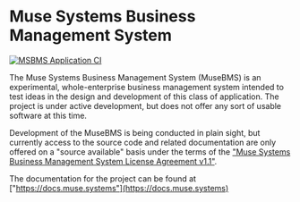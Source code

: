 # Muse Systems Business Management System

[![MSBMS Application CI](https://github.com/MuseSystems/musebms/actions/workflows/msbms_application.yml/badge.svg)](https://github.com/MuseSystems/musebms/actions/workflows/msbms_application.yml)

The Muse Systems Business Management System (MuseBMS) is an experimental,
whole-enterprise business management system intended to test ideas in the design
and development of this class of application. The project is under active
development, but does not offer any sort of usable software at this time.

Development of the MuseBMS is being conducted in plain sight, but currently
access to the source code and related documentation are only offered on a
"source available" basis under the terms of the ["Muse Systems Business Management System License Agreement v1.1"](LICENSE.md).

The documentation for the project can be found at ["https://docs.muse.systems"](https://docs.muse.systems)
